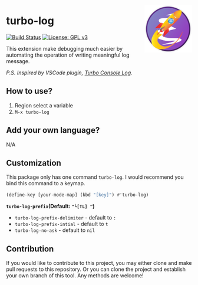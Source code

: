 <a href="https://github.com/jcs-elpa/turbo-log"><img align="right" src="./etc/logo.png" width="128" height="128"></a>

# turbo-log

[![Build Status](https://travis-ci.com/jcs-elpa/turbo-log.svg?branch=master)](https://travis-ci.com/jcs-elpa/turbo-log)
[![License: GPL v3](https://img.shields.io/badge/License-GPL%20v3-blue.svg)](https://www.gnu.org/licenses/gpl-3.0)

This extension make debugging much easier by automating the operation of
writing meaningful log message.

*P.S. Inspired by VSCode plugin, [Turbo Console Log](https://marketplace.visualstudio.com/items?itemName=ChakrounAnas.turbo-console-log).*

## How to use?

1. Region select a variable
2. `M-x turbo-log`

## Add your own language?

N/A

## Customization

This package only has one command `turbo-log`. I would recommend you
bind this command to a keymap.

```el
(define-key [your-mode-map] (kbd "[key]") #'turbo-log)
```

**`turbo-log-prefix`(Default: `"╘[TL] "`)**

* `turbo-log-prefix-delimiter` - default to `: `
* `turbo-log-prefix-intial` - default to `t`
* `turbo-log-no-ask` - default to `nil`

## Contribution

If you would like to contribute to this project, you may either
clone and make pull requests to this repository. Or you can
clone the project and establish your own branch of this tool.
Any methods are welcome!
